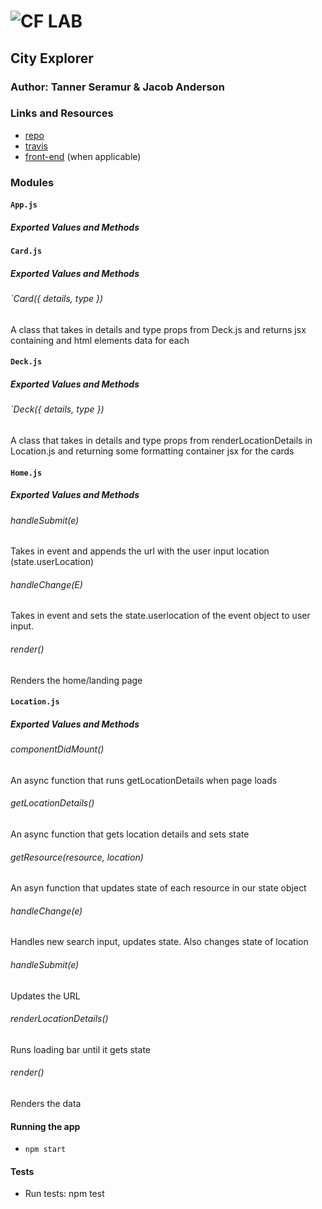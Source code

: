 ![CF](http://i.imgur.com/7v5ASc8.png) LAB
=================================================

## City Explorer

### Author: Tanner Seramur & Jacob Anderson

### Links and Resources
* [repo](https://github.com/TannerSeramur/30-city-explorer)
* [travis](https://www.travis-ci.com/TannerSeramur/30-city-explorer)
* [front-end](http://xyz.com) (when applicable)

### Modules

#### `App.js`
##### Exported Values and Methods

#### `Card.js`
##### Exported Values and Methods
###### `Card({ details, type })
A class that takes in details and type props from Deck.js and returns jsx containing and html elements data for each

#### `Deck.js`
##### Exported Values and Methods
###### `Deck({ details, type })
A class that takes in details and type props from renderLocationDetails in Location.js and returning some formatting container jsx for the cards

#### `Home.js`
##### Exported Values and Methods
###### handleSubmit(e)
Takes in event and appends the url with the user input location (state.userLocation)

###### handleChange(E)
Takes in event and sets the state.userlocation of the event object to user input.

###### render()
Renders the home/landing page

#### `Location.js`
##### Exported Values and Methods
###### componentDidMount()
An async function that runs getLocationDetails when page loads

###### getLocationDetails()
An async function that gets location details and sets state

###### getResource(resource, location)
An asyn function that updates state of each resource in our state object

###### handleChange(e)
Handles new search input, updates state. Also changes state of location

###### handleSubmit(e)
Updates the URL

###### renderLocationDetails()
Runs loading bar until it gets state 

###### render()
Renders the data


#### Running the app
* `npm start`
  
#### Tests
* Run tests: npm test


